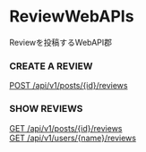 # ReviewWebAPIs
Reviewを投稿するWebAPI郡
### CREATE A REVIEW
[POST /api/v1/posts/{id}/reviews](./post.md)
### SHOW REVIEWS
[GET /api/v1/posts/{id}/reviews](./get.md)  
[GET /api/v1/users/{name}/reviews](./get.md)  

